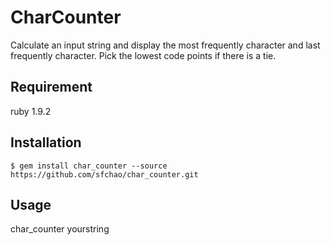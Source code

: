 # CharCounter

Calculate an input string and display the most frequently character and last frequently character. Pick the lowest code points if there is a tie.

## Requirement

  ruby 1.9.2

## Installation

    $ gem install char_counter --source https://github.com/sfchao/char_counter.git

## Usage
char_counter yourstring
